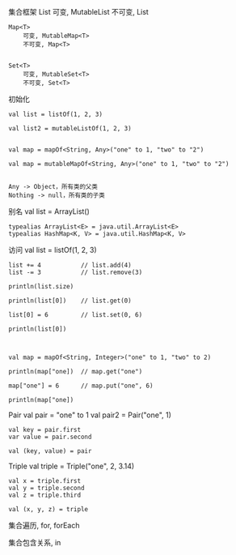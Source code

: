 



集合框架
    List<T>
        可变, MutableList<T>
        不可变, List<T>


    Map<T>
        可变, MutableMap<T>
        不可变, Map<T>


    Set<T>
        可变, MutableSet<T>
        不可变, Set<T>




初始化

    val list = listOf(1, 2, 3)

    val list2 = mutableListOf(1, 2, 3)


    val map = mapOf<String, Any>("one" to 1, "two" to "2")

    val map = mutableMapOf<String, Any>("one" to 1, "two" to "2")


    Any -> Object，所有类的父类
    Nothing -> null，所有类的子类



别名
    val list = ArrayList<String>()
    
    typealias ArrayList<E> = java.util.ArrayList<E>
    typealias HashMap<K, V> = java.util.HashMap<K, V>



访问
    val list = listOf(1, 2, 3)

    list += 4           // list.add(4)
    list -= 3           // list.remove(3)

    println(list.size)

    println(list[0])    // list.get(0)

    list[0] = 6         // list.set(0, 6)

    println(list[0])



    val map = mapOf<String, Integer>("one" to 1, "two" to 2)

    println(map["one])  // map.get("one")

    map["one"] = 6      // map.put("one", 6)

    println(map["one])





Pair
    val pair = "one" to 1
    val pair2 = Pair("one", 1)


    val key = pair.first
    var value = pair.second

    val (key, value) = pair




Triple
    val triple = Triple("one", 2, 3.14)

    val x = triple.first
    val y = triple.second
    val z = triple.third

    val (x, y, z) = triple




集合遍历, for, forEach


集合包含关系, in


